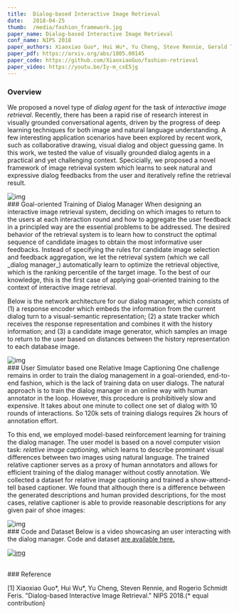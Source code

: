 ```yaml
---
title:  Dialog-based Interactive Image Retrieval
date:   2018-04-25
thumb:  /media/fashion_framework.jpg
paper_name: Dialog-based Interactive Image Retrieval
conf_name: NIPS 2018
paper_authors: Xiaoxiao Guo*, Hui Wu*, Yu Cheng, Steve Rennie, Gerald Tesauro and Rogerio Feris (* equal contribution)
paper_pdf: https://arxiv.org/abs/1805.00145
paper_code: https://github.com/XiaoxiaoGuo/fashion-retrieval
paper_video: https://youtu.be/Iy-m_cxE5jg
---
```


### Overview

We proposed a novel type of _dialog agent_ for the task of _interactive image retrieval_. 
Recently, there has been a rapid rise of research interest in visually grounded conversational 
agents, driven by the progress of deep learning techniques for both image and natural 
language understanding. A few interesting application scenarios have been explored by 
recent work, such as collaborative drawing, visual dialog and object guessing game. 
In this work, we tested the value of visually grounded dialog agents in a practical and yet
challenging context. Specicially, we proposed a novel framework of image retrieval system which learns to seek 
natural and expressive dialog feedbacks from the user and iteratively refine the retrieval result. 


<!--more-->

<img alt="img" src="{{site.baseurl}}/media/feedback.jpg">

<br/>
### Goal-oriented Training of Dialog Manager
When designing an interactive image retrieval system, deciding on which images to return to the users
at each interaction round and how to aggregate the user feedback in a principled way are the essential 
problems to be addressed. The desired behavior of the retrieval system is to learn how to construct 
the optimal sequence of candidate images to obtain the most informative user feedbacks. 
Instead of specifying the rules for candidate image selection and feedback
aggregation, we let the retrieval system (which we call _dialog manager_) automatically learn to 
optimize the retrieval objective, which is the ranking percentile of the target image. To the best of our knowledge, 
this is the first case of applying goal-oriented training to the context of interactive image retrieval.

Below is the network architecture for our dialog manager, which consists of (1) a response encoder which
embeds the information from the current dialog turn to a visual-semantic representation; 
(2) a state tracker which receives the response representation and combines it with the history information; 
and (3) a candidate image generator, which samples an image to return to the user based 
on distances between the history representation to each database image.

<img alt="img" src="{{site.baseurl}}/media/fashion_framework.jpg">

<br/>
### User Simulator based one Relative Image Captioning 
One challenge remains in order to train the dialog management in a goal-oriended, end-to-end fashion,
which is the lack of training data on user dialogs. The natural approach is to train the dialog manager in an online way
with human annotator in the loop. However, this procedure is prohibitively slow and expensive.
It takes about one minute to collect one set of dialog with 10 rounds of interactions. 
So 120k sets of training dialogs requires 2k hours of annotation effort.

To this end, we employed model-based reinforcement learning for training the dialog manager. The user model 
is based on a novel computer vision task: _relative image captioning_, which learns to describe prominant 
visual differences between two images using natural language. The trained relative captioner serves
as a proxy of human annotators and allows for efficient training of the dialog manager without costly annotation. 
We collected a dataset for relative image captioning and trained a show-attend-tell based captioner. 
We found that although there is a difference between the generated descriptions and human provided
descriptions, for the most cases, relative captioner is able to provide reasonable descriptions for any 
given pair of shoe images: 

<img alt="img" src="{{site.baseurl}}/media/relative_example.jpg">

<br/>
### Code and Dataset 
Below is a video showcasing an user interacting with the dialog manager. 
Code and dataset <a href="https://github.com/XiaoxiaoGuo/fashion-retrieval">are available here.</a> 

<a href="https://youtu.be/Iy-m_cxE5jg"><img alt="img" src="{{site.baseurl}}/media/fashion_video_snip.jpeg"></a>

<br/>
### Reference

<p>
  [1] Xiaoxiao Guo*, Hui Wu*, Yu Cheng, Steven Rennie, and Rogerio Schmidt Feris. "Dialog-based Interactive Image Retrieval." NIPS 2018.(* equal contribution)
</p>

